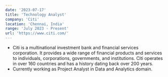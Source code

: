 ```yaml
---
date: '2023-07-17'
title: 'Technology Analyst'
company: 'Citi'
location: 'Chennai, India'
range: 'July 2023 - Present'
url: 'https://www.citi.com/'
---
```


- Citi is a multinational investment bank and financial services corporation. It provides a wide range of financial products and services to individuals, corporations, governments, and institutions. Citi operates in over 160 countries and has a history dating back over 200 years.
- Currently working as Project Analyst in Data and Analytics domain.
